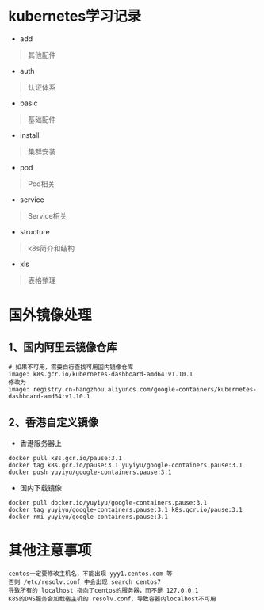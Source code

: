 # kubernetes学习记录
* add
> 其他配件

* auth
> 认证体系

* basic
> 基础配件

* install
> 集群安装

* pod
> Pod相关

* service
> Service相关

* structure
> k8s简介和结构

* xls
> 表格整理

# 国外镜像处理

## 1、国内阿里云镜像仓库
```
# 如果不可用，需要自行查找可用国内镜像仓库
image: k8s.gcr.io/kubernetes-dashboard-amd64:v1.10.1
修改为
image: registry.cn-hangzhou.aliyuncs.com/google-containers/kubernetes-dashboard-amd64:v1.10.1
```

## 2、香港自定义镜像
* 香港服务器上
```
docker pull k8s.gcr.io/pause:3.1
docker tag k8s.gcr.io/pause:3.1 yuyiyu/google-containers.pause:3.1
docker push yuyiyu/google-containers.pause:3.1
```
* 国内下载镜像
```
docker pull docker.io/yuyiyu/google-containers.pause:3.1
docker tag yuyiyu/google-containers.pause:3.1 k8s.gcr.io/pause:3.1
docker rmi yuyiyu/google-containers.pause:3.1
```

# 其他注意事项
```
centos一定要修改主机名，不能出现 yyy1.centos.com 等
否则 /etc/resolv.conf 中会出现 search centos7
导致所有的 localhost 指向了centos的服务器，而不是 127.0.0.1
K8S的DNS服务会加载宿主机的 resolv.conf，导致容器内localhost不可用
```

